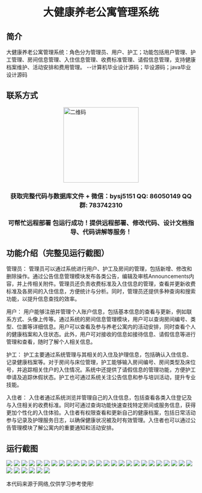 <p><h1 align="center">大健康养老公寓管理系统</h1></p>

## 简介
大健康养老公寓管理系统：角色分为管理员、用户、护工；功能包括用户管理、护工管理、房间信息管理、入住信息管理、收费标准管理、请假信息管理，支持健康档案维护、活动安排和费用管理。    --计算机毕业设计源码；毕设源码；java毕业设计源码


## 联系方式
<img src="https://bs-1329754181.cos.ap-shanghai.myqcloud.com/wx.jpg" alt="二维码" style="display: block; margin: 0 auto;" width="200px">
<p><h3 align="center">获取完整代码与数据库文件 + 微信：bysj5151 QQ: 86050149 QQ群: 783742310</h3></p>
<p><h3 align="center">可帮忙远程部署 包运行成功！提供远程部署、修改代码、设计文档指导、代码讲解等服务！</h3></p>

## 功能介绍（完整见运行截图）
管理员： 管理员可以通过系统进行用户、护工及房间的管理，包括新增、修改和删除操作。通过公告信息管理模块发布各类公告，编辑及审核Announcements内容，并上传相关附件。管理员还负责收费标准及入住信息的管理，查看并更新收费标准及各房间的入住信息，方便统计与分析。同时，管理员还提供多种查询和搜索功能，以提升信息查找的效率。

用户： 用户能够注册并管理个人账户信息，包括基本信息的查看与更新，例如联系方式、头像上传等。通过系统的房间信息管理模块，用户可以查询房间编号、类型、位置等详细信息。用户可以查看及参与养老公寓内的活动安排，同时查看个人的健康档案和入住状态。此外，用户可对接收的信息如接待信息、请假信息等进行管理和查看，随时了解个人相关信息。

护工： 护工主要通过系统管理与其相关的入住及护理信息，包括确认入住信息、记录健康档案等。对于房间与床位管理，护工能够输入房间编号、房间类型及床位号，并追踪相关住户的入住情况。系统中还提供了请假信息的管理功能，方便护工申请及追踪休假状态。护工也可通过系统关注公告信息和参与培训活动，提升专业技能。

入住者： 入住者通过系统浏览并管理自己的入住信息，包括查看各类入住登记及与入住相关的收费标准。同时可通过查询功能快速查找特定房间或服务信息，获得更加个性化的入住体验。入住者有权限查看和更新自己的健康档案，包括日常活动参与记录及护理服务日志，以确保健康状况被及时有效管理。入住者也可以通过公告管理模块了解公寓内的重要通知和活动安排。


## 运行截图
![](https://bs-1329754181.cos.ap-shanghai.myqcloud.com/spring/HealthElderlyApartmentManagementSystem/img/001.jpg)
![](https://bs-1329754181.cos.ap-shanghai.myqcloud.com/spring/HealthElderlyApartmentManagementSystem/img/002.jpg)
![](https://bs-1329754181.cos.ap-shanghai.myqcloud.com/spring/HealthElderlyApartmentManagementSystem/img/003.jpg)
![](https://bs-1329754181.cos.ap-shanghai.myqcloud.com/spring/HealthElderlyApartmentManagementSystem/img/004.jpg)
![](https://bs-1329754181.cos.ap-shanghai.myqcloud.com/spring/HealthElderlyApartmentManagementSystem/img/005.jpg)
![](https://bs-1329754181.cos.ap-shanghai.myqcloud.com/spring/HealthElderlyApartmentManagementSystem/img/006.jpg)
![](https://bs-1329754181.cos.ap-shanghai.myqcloud.com/spring/HealthElderlyApartmentManagementSystem/img/007.jpg)
![](https://bs-1329754181.cos.ap-shanghai.myqcloud.com/spring/HealthElderlyApartmentManagementSystem/img/008.jpg)
![](https://bs-1329754181.cos.ap-shanghai.myqcloud.com/spring/HealthElderlyApartmentManagementSystem/img/009.jpg)
![](https://bs-1329754181.cos.ap-shanghai.myqcloud.com/spring/HealthElderlyApartmentManagementSystem/img/010.jpg)
![](https://bs-1329754181.cos.ap-shanghai.myqcloud.com/spring/HealthElderlyApartmentManagementSystem/img/011.jpg)
![](https://bs-1329754181.cos.ap-shanghai.myqcloud.com/spring/HealthElderlyApartmentManagementSystem/img/012.jpg)
![](https://bs-1329754181.cos.ap-shanghai.myqcloud.com/spring/HealthElderlyApartmentManagementSystem/img/013.jpg)
![](https://bs-1329754181.cos.ap-shanghai.myqcloud.com/spring/HealthElderlyApartmentManagementSystem/img/014.jpg)
![](https://bs-1329754181.cos.ap-shanghai.myqcloud.com/spring/HealthElderlyApartmentManagementSystem/img/015.jpg)
![](https://bs-1329754181.cos.ap-shanghai.myqcloud.com/spring/HealthElderlyApartmentManagementSystem/img/016.jpg)
![](https://bs-1329754181.cos.ap-shanghai.myqcloud.com/spring/HealthElderlyApartmentManagementSystem/img/017.jpg)
![](https://bs-1329754181.cos.ap-shanghai.myqcloud.com/spring/HealthElderlyApartmentManagementSystem/img/018.jpg)
![](https://bs-1329754181.cos.ap-shanghai.myqcloud.com/spring/HealthElderlyApartmentManagementSystem/img/019.jpg)
![](https://bs-1329754181.cos.ap-shanghai.myqcloud.com/spring/HealthElderlyApartmentManagementSystem/img/020.jpg)
![](https://bs-1329754181.cos.ap-shanghai.myqcloud.com/spring/HealthElderlyApartmentManagementSystem/img/021.jpg)
![](https://bs-1329754181.cos.ap-shanghai.myqcloud.com/spring/HealthElderlyApartmentManagementSystem/img/022.jpg)
![](https://bs-1329754181.cos.ap-shanghai.myqcloud.com/spring/HealthElderlyApartmentManagementSystem/img/023.jpg)
![](https://bs-1329754181.cos.ap-shanghai.myqcloud.com/spring/HealthElderlyApartmentManagementSystem/img/024.jpg)
![](https://bs-1329754181.cos.ap-shanghai.myqcloud.com/spring/HealthElderlyApartmentManagementSystem/img/025.jpg)
![](https://bs-1329754181.cos.ap-shanghai.myqcloud.com/spring/HealthElderlyApartmentManagementSystem/img/026.jpg)
![](https://bs-1329754181.cos.ap-shanghai.myqcloud.com/spring/HealthElderlyApartmentManagementSystem/img/027.jpg)
![](https://bs-1329754181.cos.ap-shanghai.myqcloud.com/spring/HealthElderlyApartmentManagementSystem/img/028.jpg)
![](https://bs-1329754181.cos.ap-shanghai.myqcloud.com/spring/HealthElderlyApartmentManagementSystem/img/029.jpg)
![](https://bs-1329754181.cos.ap-shanghai.myqcloud.com/spring/HealthElderlyApartmentManagementSystem/img/030.jpg)
![](https://bs-1329754181.cos.ap-shanghai.myqcloud.com/spring/HealthElderlyApartmentManagementSystem/img/031.jpg)

<p>本代码来源于网络,仅供学习参考使用!</p>
